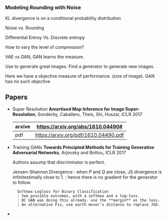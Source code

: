 ### Modeling Rounding with Noise

KL divergence is on a conditional probability distribution

Noise vs. Roundng

Differential Entroy Vs. Discrete entropy

How to vary the level of compression?

VAE vs GAN, GAN learns the measure. 

Use to generate great images. Find a generator to generate new images.

Here we have a objective measure of performance. (size of image). GAN has no such
objective 

## Papers


- Super Resolution **Amortised Map Inference for Image Super-Resolution**, 
    Sonderby, Caballero, Theis, Shi, Huszar, ICLR 2017

    arxive | https://arxiv.org/abs/1610.04490#
   --- | ---
   pdf | https://arxiv.org/pdf/1610.04490.pdf     

- Training GANs **Towards Principled Methods for Training Generative Adversarial 
    Networks**, Arjovsky and Bottou, ICLR 2017

    Authors assump that discriminator is perfect. 
    
    Jensen-Shannon Divergence
    : when $P$ and $Q$ are close, JS divergence is infinitestimally close to $1$.
    : hence there is no gradient for the generator to follow.
    
        Softmax-Logloss for Binary Classification
        : two possible outcomes, with a softmax and a log-loss.
        : DC GAN was doing this already. use the **margin** as the loss.
        : An alternative Fix, use earth mover's distance to replace JSD.
-